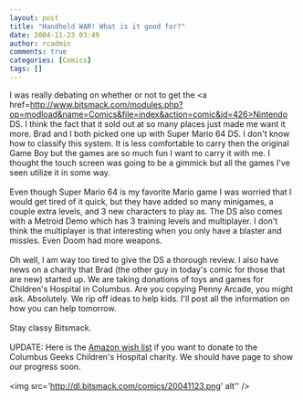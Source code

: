 ```yaml
---
layout: post
title: "Handheld WAR! What is it good for?"
date: 2004-11-23 03:49
author: rcadmin
comments: true
categories: [Comics]
tags: []
---
```

I was really debating on whether or not to get the <a href=http://www.bitsmack.com/modules.php?op=modload&name=Comics&file=index&action=comic&id=426>Nintendo DS.</a> I think the fact that it sold out at so many places just made me want it more. Brad and I both picked one up with Super Mario 64 DS. I don't know how to classify this system. It is less comfortable to carry then the original Game Boy but the games are so much fun I want to carry it with me. I thought the touch screen was going to be a gimmick but all the games I've seen utilize it in some way.<br />
<br />
Even though Super Mario 64 is my favorite Mario game I was worried that I would get tired of it quick, but they have added so many minigames, a couple extra levels, and 3 new characters to play as. The DS also comes with a Metroid Demo which has 3 training levels and multiplayer. I don't think the multiplayer is that interesting when you only have a blaster and missles. Even Doom had more weapons. <br />
<br />
Oh well, I am way too tired to give the DS a thorough review. I also have news on a charity that Brad (the other guy in today's comic for those that are new) started up. We are taking donations of toys and games for Children's Hospital in Columbus. Are you copying Penny Arcade, you might ask. Absolutely. We rip off ideas to help kids. I'll post all the information on how you can help tomorrow.<br />
<br />
Stay classy Bitsmack.<br />
<br />
UPDATE: Here is the <a href=http://amazon.com/gp/registry/HZX80MQT0AYG>Amazon wish list</a> if you want to donate to the Columbus Geeks Children's Hospital charity. We should have page to show our progress soon.<Br><br><!--more--><img src='http://dl.bitsmack.com/comics/20041123.png' alt'' />
